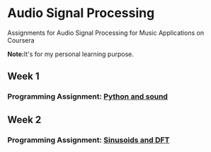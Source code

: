 # Audio Signal Processing
Assignments for Audio Signal Processing for Music Applications on Coursera

<strong>Note:</strong>It's for my personal learning purpose.

## Week 1
### Programming Assignment: [Python and sound](https://github.com/akueisara/audio-signal-processing/tree/master/week%201/A1)

## Week 2
### Programming Assignment: [Sinusoids and DFT](https://github.com/akueisara/audio-signal-processing/tree/master/week%202/A2)
